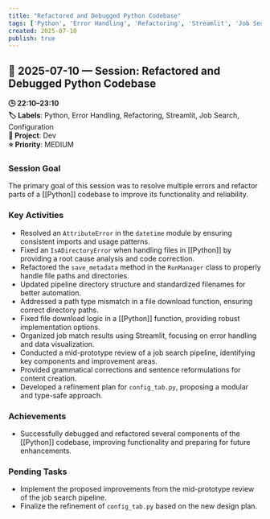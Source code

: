 ```yaml
---
title: "Refactored and Debugged Python Codebase"
tags: ['Python', 'Error Handling', 'Refactoring', 'Streamlit', 'Job Search', 'Configuration']
created: 2025-07-10
publish: true
---
```


## 📅 2025-07-10 — Session: Refactored and Debugged Python Codebase

**🕒 22:10–23:10**  
**🏷️ Labels**: Python, Error Handling, Refactoring, Streamlit, Job Search, Configuration  
**📂 Project**: Dev  
**⭐ Priority**: MEDIUM  


### Session Goal
The primary goal of this session was to resolve multiple errors and refactor parts of a [[Python]] codebase to improve its functionality and reliability.

### Key Activities
- Resolved an `AttributeError` in the `datetime` module by ensuring consistent imports and usage patterns.
- Fixed an `IsADirectoryError` when handling files in [[Python]] by providing a root cause analysis and code correction.
- Refactored the `save_metadata` method in the `RunManager` class to properly handle file paths and directories.
- Updated pipeline directory structure and standardized filenames for better automation.
- Addressed a path type mismatch in a file download function, ensuring correct directory paths.
- Fixed file download logic in a [[Python]] function, providing robust implementation options.
- Organized job match results using Streamlit, focusing on error handling and data visualization.
- Conducted a mid-prototype review of a job search pipeline, identifying key components and improvement areas.
- Provided grammatical corrections and sentence reformulations for content creation.
- Developed a refinement plan for `config_tab.py`, proposing a modular and type-safe approach.

### Achievements
- Successfully debugged and refactored several components of the [[Python]] codebase, improving functionality and preparing for future enhancements.

### Pending Tasks
- Implement the proposed improvements from the mid-prototype review of the job search pipeline.
- Finalize the refinement of `config_tab.py` based on the new design plan.
